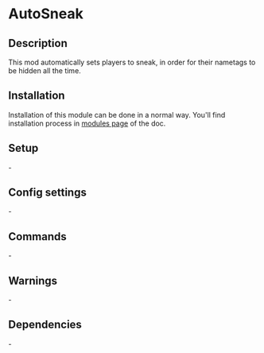 # AutoSneak
## Description

This mod automatically sets players to sneak, in order for their nametags to be hidden all the time.

## Installation

Installation of this module can be done in a normal way. You'll find installation process in [modules page](../modules.md#installing-modules) of the doc.
## Setup

\-

## Config settings

\-

## Commands

\-
## Warnings

\-

## Dependencies

\-
